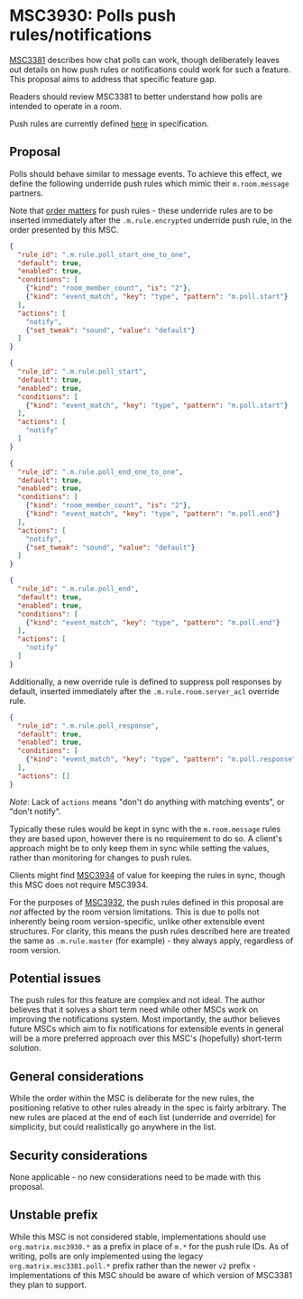 # MSC3930: Polls push rules/notifications

[MSC3381](https://github.com/matrix-org/matrix-spec-proposals/pull/3381) describes how chat polls can work,
though deliberately leaves out details on how push rules or notifications could work for such a feature.
This proposal aims to address that specific feature gap.

Readers should review MSC3381 to better understand how polls are intended to operate in a room.

Push rules are currently defined [here](https://spec.matrix.org/v1.7/client-server-api/#push-rules) in
specification.

## Proposal

Polls should behave similar to message events. To achieve this effect, we define the following underride
push rules which mimic their `m.room.message` partners.

Note that [order matters](https://github.com/matrix-org/matrix-spec/issues/1406) for push rules - these
underride rules are to be inserted immediately after the `.m.rule.encrypted` underride push rule, in the
order presented by this MSC.

```json
{
  "rule_id": ".m.rule.poll_start_one_to_one",
  "default": true,
  "enabled": true,
  "conditions": [
    {"kind": "room_member_count", "is": "2"},
    {"kind": "event_match", "key": "type", "pattern": "m.poll.start"}
  ],
  "actions": [
    "notify",
    {"set_tweak": "sound", "value": "default"}
  ]
}
```

```json
{
  "rule_id": ".m.rule.poll_start",
  "default": true,
  "enabled": true,
  "conditions": [
    {"kind": "event_match", "key": "type", "pattern": "m.poll.start"}
  ],
  "actions": [
    "notify"
  ]
}
```

```json
{
  "rule_id": ".m.rule.poll_end_one_to_one",
  "default": true,
  "enabled": true,
  "conditions": [
    {"kind": "room_member_count", "is": "2"},
    {"kind": "event_match", "key": "type", "pattern": "m.poll.end"}
  ],
  "actions": [
    "notify",
    {"set_tweak": "sound", "value": "default"}
  ]
}
```

```json
{
  "rule_id": ".m.rule.poll_end",
  "default": true,
  "enabled": true,
  "conditions": [
    {"kind": "event_match", "key": "type", "pattern": "m.poll.end"}
  ],
  "actions": [
    "notify"
  ]
}
```

Additionally, a new override rule is defined to suppress poll responses by default, inserted immediately
after the `.m.rule.room.server_acl` override rule.

```json
{
  "rule_id": ".m.rule.poll_response",
  "default": true,
  "enabled": true,
  "conditions": [
    {"kind": "event_match", "key": "type", "pattern": "m.poll.response"}
  ],
  "actions": []
}
```

*Note*: Lack of `actions` means "don't do anything with matching events", or "don't notify".

Typically these rules would be kept in sync with the `m.room.message` rules they are based upon,
however there is no requirement to do so. A client's approach might be to only keep them in sync
while setting the values, rather than monitoring for changes to push rules.

Clients might find [MSC3934](https://github.com/matrix-org/matrix-spec-proposals/pull/3934) of value
for keeping the rules in sync, though this MSC does not require MSC3934.

For the purposes of [MSC3932](https://github.com/matrix-org/matrix-spec-proposals/pull/3932), the
push rules defined in this proposal are *not* affected by the room version limitations. This is due
to polls not inherently being room version-specific, unlike other extensible event structures. For
clarity, this means the push rules described here are treated the same as `.m.rule.master` (for
example) - they always apply, regardless of room version.

## Potential issues

The push rules for this feature are complex and not ideal. The author believes that it solves a short
term need while other MSCs work on improving the notifications system. Most importantly, the author
believes future MSCs which aim to fix notifications for extensible events in general will be a more
preferred approach over this MSC's (hopefully) short-term solution.

## General considerations

While the order within the MSC is deliberate for the new rules, the positioning relative to other rules
already in the spec is fairly arbitrary. The new rules are placed at the end of each list (underride and
override) for simplicity, but could realistically go anywhere in the list.

## Security considerations

None applicable - no new considerations need to be made with this proposal.

## Unstable prefix

While this MSC is not considered stable, implementations should use `org.matrix.msc3930.*` as a prefix
in place of `m.*` for the push rule IDs. As of writing, polls are only implemented using the legacy
`org.matrix.msc3381.poll.*` prefix rather than the newer `v2` prefix - implementations of this MSC
should be aware of which version of MSC3381 they plan to support.

